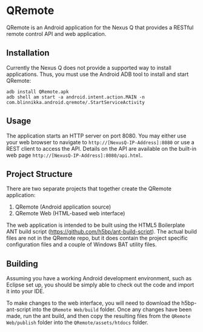 QRemote
=======

QRemote is an Android application for the Nexus Q that provides a RESTful remote control API and 
web application.

Installation
------------
Currently the Nexus Q does not provide a supported way to install applications. Thus, you
must use the Android ADB tool to install and start QRemote:

    adb install QRemote.apk
    adb shell am start -a android.intent.action.MAIN -n com.blinnikka.android.qremote/.StartServiceActivity

Usage
-----
The application starts an HTTP server on port 8080. You may either use your web browser to navigate
to `http://[NexusQ-IP-Address]:8080` or use a REST client to access the API. Details on the API
are available on the built-in web page `http://[NexusQ-IP-Address]:8080/api.html`. 

Project Structure
-----------------
There are two separate projects that together create the QRemote application:
1. QRemote (Android application source)
1. QRemote Web (HTML-based web interface)

The web application is intended to be built using the HTML5 Boilerplate ANT build script
(https://github.com/h5bp/ant-build-script). The actual build files are not in the QRemote repo,
but it does contain the project specific configuration files and a couple of Windows BAT utility
files.

Building
--------
Assuming you have a working Android development environment, such as Eclipse set up, you should be
simply able to check out the code and import it into your IDE.

To make changes to the web interface, you will need to download the h5bp-ant-script into the
`QRemote Web/build` folder. Once any changes have been made, run the ant build, and then copy
the resulting files from the `QRemote Web/publish` folder into the `QRemote/assets/htdocs` folder.
